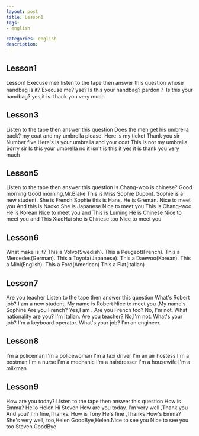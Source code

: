 ```yaml
---
layout: post
title: Lesson1
tags:
- english

categories: english
description:
---
```

## Lesson1

Lesson1
Execuse me?
listen to the tape then answer this question
whose handbag is it?
Execuse me?
yse?
Is this your handbag?
pardon？
Is this your handbag?
yes,it is.
thank you very much


## Lesson3
Listen to the tape then answer this question
Does the men get his umbrella back?
my coat and my umbrella please.
Here is my ticket
Thank you sir
Number five
Here's is your umbrella and your coat
This is not my umbrella
Sorry sir
Is this your umbrella
no it isn't
is this it
yes it is
thank you very much

## Lesson5
Listen to the tape then answer this question
Is Chang-woo is chinese?
Good morning
Good morning,Mr.Blake
This is Miss Sophie Dupont.
Sophie is a new student.
She is French
Sophie this is Hans.
He is Greman.
Nice to meet you
And this is Naoko
She is Japanese
Nice to meet you
This is Chang-woo
He is Korean
Nice to meet you
and This is Luming
He is Chinese
Nice to meet you
and This XiaoHui
she is Chinese too
Nice to meet you

## Lesson6
What make is it?
This a Volvo(Swedish).
This a Peugeot(French).
This a Mercedes(German).
This a Toyota(Japanese).
This a Daewoo(Korean).
This a Mini(English).
This a Ford(American)
This a Fiat(Italian)

## Lesson7
Are you teacher
Listen to the tape then answer this question
What's Robert job?
I am a new student, My name is Robert
Nice to meet you ,My name's Sophine
Are you French?
Yes,I am . Are you French too?
No, I'm not.
What nationality are you?
I'm Italian.
Are you teacher?
No,I'm not.
What's your job?
I'm a keyboard operator.
What's your job?
I'm an engineer.

## Lesson8
I'm a policeman
I'm a policewoman
I'm a taxi driver
I'm an air hostess
I'm a postman
I'm a nurse
I'm a mechanic
I'm a hairdresser
I'm a housewife
I'm a milkman

## Lesson9
How are you today?
Listen to the tape then answer this question
How is Emma?
Hello Helen
Hi Steven
How are you today.
I'm very well ,Thank you
And you?
I'm fine,Thanks.
How is Tony
He's fine ,Thanks
How's Emma?
She's very well, too,Helen
GoodBye,Helen.Nice to see you
Nice to see you too Steven
GoodBye
